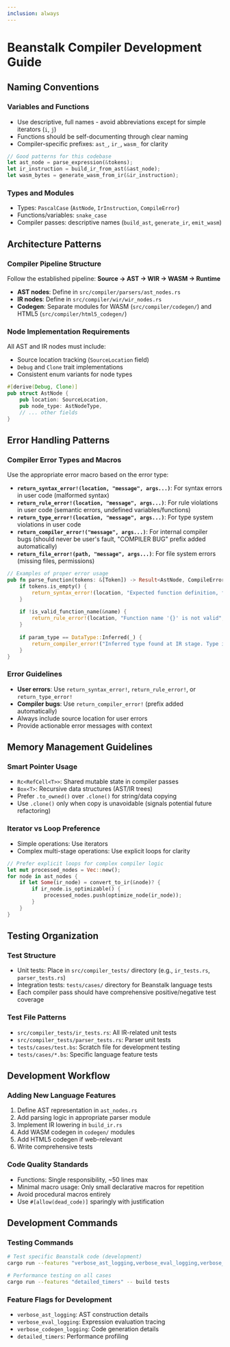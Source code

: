 ```yaml
---
inclusion: always
---
```


# Beanstalk Compiler Development Guide

## Naming Conventions

### Variables and Functions
- Use descriptive, full names - avoid abbreviations except for simple iterators (`i`, `j`)
- Functions should be self-documenting through clear naming
- Compiler-specific prefixes: `ast_`, `ir_`, `wasm_` for clarity

```rust
// Good patterns for this codebase
let ast_node = parse_expression(&tokens);
let ir_instruction = build_ir_from_ast(&ast_node);
let wasm_bytes = generate_wasm_from_ir(&ir_instruction);
```

### Types and Modules
- Types: `PascalCase` (`AstNode`, `IrInstruction`, `CompileError`)
- Functions/variables: `snake_case`
- Compiler passes: descriptive names (`build_ast`, `generate_ir`, `emit_wasm`)

## Architecture Patterns

### Compiler Pipeline Structure
Follow the established pipeline: **Source → AST → WIR → WASM → Runtime**

- **AST nodes**: Define in `src/compiler/parsers/ast_nodes.rs`
- **IR nodes**: Define in `src/compiler/wir/wir_nodes.rs`
- **Codegen**: Separate modules for WASM (`src/compiler/codegen/`) and HTML5 (`src/compiler/html5_codegen/`)

### Node Implementation Requirements
All AST and IR nodes must include:
- Source location tracking (`SourceLocation` field)
- `Debug` and `Clone` trait implementations
- Consistent enum variants for node types

```rust
#[derive(Debug, Clone)]
pub struct AstNode {
    pub location: SourceLocation,
    pub node_type: AstNodeType,
    // ... other fields
}
```

## Error Handling Patterns

### Compiler Error Types and Macros
Use the appropriate error macro based on the error type:

- **`return_syntax_error!(location, "message", args...)`**: For syntax errors in user code (malformed syntax)
- **`return_rule_error!(location, "message", args...)`**: For rule violations in user code (semantic errors, undefined variables/functions)
- **`return_type_error!(location, "message", args...)`**: For type system violations in user code
- **`return_compiler_error!("message", args...)`**: For internal compiler bugs (should never be user's fault, "COMPILER BUG" prefix added automatically)
- **`return_file_error!(path, "message", args...)`**: For file system errors (missing files, permissions)

```rust
// Examples of proper error usage
pub fn parse_function(tokens: &[Token]) -> Result<AstNode, CompileError> {
    if tokens.is_empty() {
        return_syntax_error!(location, "Expected function definition, found end of input");
    }
    
    if !is_valid_function_name(&name) {
        return_rule_error!(location, "Function name '{}' is not valid", name);
    }
    
    if param_type == DataType::Inferred(_) {
        return_compiler_error!("Inferred type found at IR stage. Type inference should be complete.");
    }
}
```

### Error Guidelines
- **User errors**: Use `return_syntax_error!`, `return_rule_error!`, or `return_type_error!`
- **Compiler bugs**: Use `return_compiler_error!` (prefix added automatically)
- Always include source location for user errors
- Provide actionable error messages with context

## Memory Management Guidelines

### Smart Pointer Usage
- `Rc<RefCell<T>>`: Shared mutable state in compiler passes
- `Box<T>`: Recursive data structures (AST/IR trees)
- Prefer `.to_owned()` over `.clone()` for string/data copying
- Use `.clone()` only when copy is unavoidable (signals potential future refactoring)

### Iterator vs Loop Preference
- Simple operations: Use iterators
- Complex multi-stage operations: Use explicit loops for clarity

```rust
// Prefer explicit loops for complex compiler logic
let mut processed_nodes = Vec::new();
for node in ast_nodes {
    if let Some(ir_node) = convert_to_ir(&node)? {
        if ir_node.is_optimizable() {
            processed_nodes.push(optimize_node(ir_node));
        }
    }
}
```

## Testing Organization

### Test Structure
- Unit tests: Place in `src/compiler_tests/` directory (e.g., `ir_tests.rs`, `parser_tests.rs`)
- Integration tests: `tests/cases/` directory for Beanstalk language tests
- Each compiler pass should have comprehensive positive/negative test coverage

### Test File Patterns
- `src/compiler_tests/ir_tests.rs`: All IR-related unit tests
- `src/compiler_tests/parser_tests.rs`: Parser unit tests
- `tests/cases/test.bs`: Scratch file for development testing
- `tests/cases/*.bs`: Specific language feature tests

## Development Workflow

### Adding New Language Features
1. Define AST representation in `ast_nodes.rs`
2. Add parsing logic in appropriate parser module
3. Implement IR lowering in `build_ir.rs`
4. Add WASM codegen in `codegen/` modules
5. Add HTML5 codegen if web-relevant
6. Write comprehensive tests

### Code Quality Standards
- Functions: Single responsibility, ~50 lines max
- Minimal macro usage: Only small declarative macros for repetition
- Avoid procedural macros entirely
- Use `#[allow(dead_code)]` sparingly with justification

## Development Commands

### Testing Commands
```bash
# Test specific Beanstalk code (development)
cargo run --features "verbose_ast_logging,verbose_eval_logging,verbose_codegen_logging,detailed_timers" -- build tests/cases/test.bst

# Performance testing on all cases
cargo run --features "detailed_timers" -- build tests
```

### Feature Flags for Development
- `verbose_ast_logging`: AST construction details
- `verbose_eval_logging`: Expression evaluation tracing  
- `verbose_codegen_logging`: Code generation details
- `detailed_timers`: Performance profiling